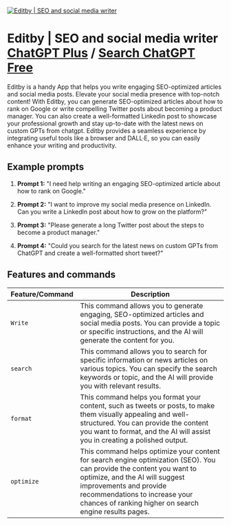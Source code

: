 
[![Editby | SEO and social media writer](https://files.oaiusercontent.com/file-YaEOJnmAZ11CWysO0WO1QUZ7?se=2123-10-16T19%3A07%3A56Z&sp=r&sv=2021-08-06&sr=b&rscc=max-age%3D31536000%2C%20immutable&rscd=attachment%3B%20filename%3Dapple-touch-icon.png&sig=ITt3Y0wqd%2BaTUZQOrVDvEcy6ORfz8ioPTatZcMRttjs%3D)](https://chat.openai.com/g/g-I3NZ9DoPL-editby-seo-and-social-media-writer)

# Editby | SEO and social media writer [ChatGPT Plus](https://chat.openai.com/g/g-I3NZ9DoPL-editby-seo-and-social-media-writer) / [Search ChatGPT Free](https://gptcall.net/index.html#/?search=Editby%20%7C%20SEO%20and%20social%20media%20writer)

Editby is a handy App that helps you write engaging SEO-optimized articles and social media posts. Elevate your social media presence with top-notch content! With Editby, you can generate SEO-optimized articles about how to rank on Google or write compelling Twitter posts about becoming a product manager. You can also create a well-formatted Linkedin post to showcase your professional growth and stay up-to-date with the latest news on custom GPTs from chatgpt. Editby provides a seamless experience by integrating useful tools like a browser and DALL·E, so you can easily enhance your writing and productivity.

## Example prompts

1. **Prompt 1:** "I need help writing an engaging SEO-optimized article about how to rank on Google."

2. **Prompt 2:** "I want to improve my social media presence on LinkedIn. Can you write a LinkedIn post about how to grow on the platform?"

3. **Prompt 3:** "Please generate a long Twitter post about the steps to become a product manager."

4. **Prompt 4:** "Could you search for the latest news on custom GPTs from ChatGPT and create a well-formatted short tweet?"


## Features and commands

| Feature/Command | Description |
| --- | --- |
| `Write` | This command allows you to generate engaging, SEO-optimized articles and social media posts. You can provide a topic or specific instructions, and the AI will generate the content for you. |
| `search` | This command allows you to search for specific information or news articles on various topics. You can specify the search keywords or topic, and the AI will provide you with relevant results. |
| `format` | This command helps you format your content, such as tweets or posts, to make them visually appealing and well-structured. You can provide the content you want to format, and the AI will assist you in creating a polished output. |
| `optimize` | This command helps optimize your content for search engine optimization (SEO). You can provide the content you want to optimize, and the AI will suggest improvements and provide recommendations to increase your chances of ranking higher on search engine results pages. |


